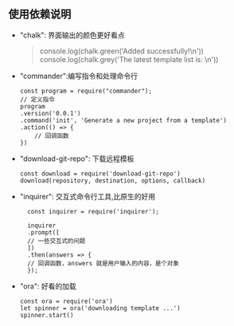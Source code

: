 ## 使用依赖说明

- "chalk": 界面输出的颜色更好看点
  > console.log(chalk.green('Added successfully!\n'))
  > console.log(chalk.grey('The latest template list is: \n'))
- "commander":编写指令和处理命令行

  ```
  const program = require("commander");
  // 定义指令
  program
  .version('0.0.1')
  .command('init', 'Generate a new project from a template')
  .action(() => {
      // 回调函数
  })

  ```

- "download-git-repo": 下载远程模板

  ```
  const download = require('download-git-repo')
  download(repository, destination, options, callback)
  ```

- "inquirer": 交互式命令行工具,比原生的好用

  ```
    const inquirer = require('inquirer');

    inquirer
    .prompt([
    // 一些交互式的问题
    ])
    .then(answers => {
    // 回调函数，answers 就是用户输入的内容，是个对象
    });
  ```

* "ora": 好看的加载

  ```
  const ora = require('ora')
  let spinner = ora('downloading template ...')
  spinner.start()
  ```
